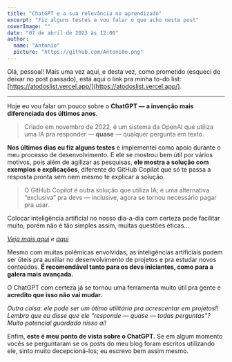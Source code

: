 ```yaml
---
title: "ChatGPT e a sua relevância no aprendizado"
excerpt: "Fiz alguns testes e vou falar o que acho neste post"
coverImage: ""
date: "07 de abril de 2023 às 12:00"
author:
  name: "Antonio"
  picture: "https://github.com/Antoni0o.png"
---
```


Olá, pessoal! Mais uma vez aqui, e desta vez, como prometido (esqueci de deixar no post passado), está aqui o link pra minha to-do list: [https://atodoslist.vercel.app/](https://atodoslist.vercel.app/).

---

Hoje eu vou falar um pouco sobre o **ChatGPT — a invenção mais diferenciada dos últimos anos**.

> Criado em novembro de 2022, é um sistema da OpenAI que utiliza uma IA pra responder — **quase** — qualquer pergunta em texto.

**Nos últimos dias eu fiz alguns testes** e implementei como apoio durante o meu processo de desenvolvimento. E ele se mostrou bem útil por vários motivos, pois além de agilizar as pesquisas, **ele mostra a solução com exemplos e explicações**, diferente do GitHub Copilot que só te passa a resposta pronta sem nem mesmo te explicar a solução.

> O GitHub Copilot é outra solução que utiliza IA; é uma alternativa “exclusiva” pra devs — inclusive, agora se tornou necessário pagar pra usar.

Colocar inteligência artificial no nosso dia-a-dia com certeza pode facilitar muito, porém não é tão simples assim, muitas questões éticas…

_[Veja mais aqui](https://techcrunch.com/2023/03/28/1100-notable-signatories-just-signed-an-open-letter-asking-all-ai-labs-to-immediately-pause-for-at-least-6-months/?utm_source=the%20news&utm_medium=newsletter&utm_campaign=30_03) e [aqui](https://www.cnbc.com/2023/03/29/elon-musk-other-tech-leaders-pause-training-ai-beyond-gpt-4.html?utm_source=the%20news&utm_medium=newsletter&utm_campaign=30_03)_

Mesmo com muitas polêmicas envolvidas, as inteligências artificiais podem ser úteis pra auxiliar no desenvolvimento de projetos e pra estudar novos conteúdos. **É recomendável tanto para os devs iniciantes, como para a galera mais avançada.**

O ChatGPT com certeza já se tornou uma ferramenta muito útil pra gente e **acredito que isso não vai mudar.**

_Outra coisa: ele pode ser um ótimo utilitário pra acrescentar em projetos!! Lembra que eu disse que ele “responde — quase — todas perguntas”? Muito potencial guardado nisso aí!_

Enfim, **este é meu ponto de vista sobre o ChatGPT.** Se em algum momento vocês se perguntaram se os posts do meu blog foram escritos utilizando ele, sinto muito decepcioná-los; eu escrevo bem assim mesmo.
